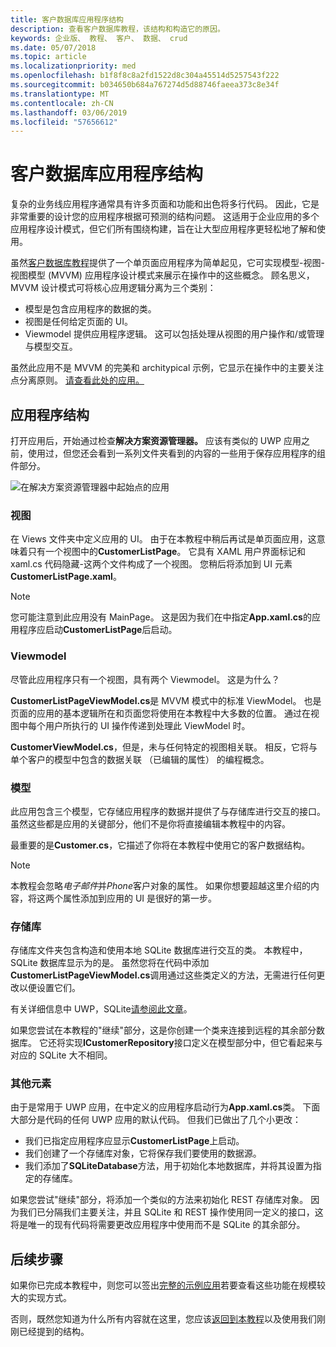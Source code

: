 ```yaml
---
title: 客户数据库应用程序结构
description: 查看客户数据库教程，该结构和构造它的原因。
keywords: 企业版、 教程、 客户、 数据、 crud
ms.date: 05/07/2018
ms.topic: article
ms.localizationpriority: med
ms.openlocfilehash: b1f8f8c8a2fd1522d8c304a45514d5257543f222
ms.sourcegitcommit: b034650b684a767274d5d88746faeea373c8e34f
ms.translationtype: MT
ms.contentlocale: zh-CN
ms.lasthandoff: 03/06/2019
ms.locfileid: "57656612"
---
```

# <a name="customer-database-app-structure"></a>客户数据库应用程序结构

复杂的业务线应用程序通常具有许多页面和功能和出色将多行代码。 因此，它是非常重要的设计您的应用程序根据可预测的结构问题。 这适用于企业应用的多个应用程序设计模式，但它们所有围绕构建，旨在让大型应用程序更轻松地了解和使用。

虽然[客户数据库教程](customer-database-tutorial.md)提供了一个单页面应用程序为简单起见，它可实现模型-视图-视图模型 (MVVM) 应用程序设计模式来展示在操作中的这些概念。 顾名思义，MVVM 设计模式可将核心应用逻辑分离为三个类别：

* 模型是包含应用程序的数据的类。
* 视图是任何给定页面的 UI。
* Viewmodel 提供应用程序逻辑。 这可以包括处理从视图的用户操作和/或管理与模型交互。

虽然此应用不是 MVVM 的完美和 architypical 示例，它显示在操作中的主要关注点分离原则。 [请查看此处的应用。](https://github.com/Microsoft/windows-tutorials-customer-database)

## <a name="application-structure"></a>应用程序结构

打开应用后，开始通过检查**解决方案资源管理器。** 应该有类似的 UWP 应用之前，使用过，但您还会看到一系列文件夹看到的内容的一些用于保存应用程序的组件部分。

![在解决方案资源管理器中起始点的应用](images/customer-database-tutorial/solution-explorer.png)

### <a name="views"></a>视图

在 Views 文件夹中定义应用的 UI。 由于在本教程中稍后再试是单页面应用，这意味着只有一个视图中的**CustomerListPage**。 它具有 XAML 用户界面标记和 xaml.cs 代码隐藏-这两个文件构成了一个视图。 您稍后将添加到 UI 元素**CustomerListPage.xaml**。

> [!NOTE]
> 您可能注意到此应用没有 MainPage。 这是因为我们在中指定**App.xaml.cs**的应用程序应启动**CustomerListPage**后启动。

### <a name="viewmodels"></a>Viewmodel

尽管此应用程序只有一个视图，具有两个 Viewmodel。 这是为什么？

**CustomerListPageViewModel.cs**是 MVVM 模式中的标准 ViewModel。 也是页面的应用的基本逻辑所在和页面您将使用在本教程中大多数的位置。 通过在视图中每个用户所执行的 UI 操作传递到处理此 ViewModel 时。

**CustomerViewModel.cs**，但是，未与任何特定的视图相关联。 相反，它将与单个客户的模型中包含的数据关联 （已编辑的属性） 的编程概念。

### <a name="models"></a>模型

此应用包含三个模型，它存储应用程序的数据并提供了与存储库进行交互的接口。 虽然这些都是应用的关键部分，他们不是你将直接编辑本教程中的内容。

最重要的是**Customer.cs**，它描述了你将在本教程中使用它的客户数据结构。

> [!NOTE]
> 本教程会忽略*电子邮件*并*Phone*客户对象的属性。 如果你想要超越这里介绍的内容，将这两个属性添加到应用的 UI 是很好的第一步。

### <a name="repository"></a>存储库

存储库文件夹包含构造和使用本地 SQLite 数据库进行交互的类。 本教程中，SQLite 数据库显示为的是。 虽然您将在代码中添加**CustomerListPageViewModel.cs**调用通过这些类定义的方法，无需进行任何更改以便设置它们。

有关详细信息中 UWP，SQLite[请参阅此文章](../data-access/sqlite-databases.md)。

如果您尝试在本教程的"继续"部分，这是你创建一个类来连接到远程的其余部分数据库。 它还将实现**ICustomerRepository**接口定义在模型部分中，但它看起来与对应的 SQLite 大不相同。

### <a name="other-elements"></a>其他元素

由于是常用于 UWP 应用，在中定义的应用程序启动行为**App.xaml.cs**类。 下面大部分是代码的任何 UWP 应用的默认代码。 但我们已做出了几个小更改：

* 我们已指定应用程序应显示**CustomerListPage**上启动。
* 我们创建了一个存储库对象，它将保存我们要使用的数据源。
* 我们添加了**SQLiteDatabase**方法，用于初始化本地数据库，并将其设置为指定的存储库。

如果您尝试"继续"部分，将添加一个类似的方法来初始化 REST 存储库对象。 因为我们已分隔我们主要关注，并且 SQLite 和 REST 操作使用同一定义的接口，这将是唯一的现有代码将需要更改应用程序中使用而不是 SQLite 的其余部分。

## <a name="next-steps"></a>后续步骤

如果你已完成本教程中，则您可以签出[完整的示例应用](https://github.com/Microsoft/Windows-appsample-customers-orders-database)若要查看这些功能在规模较大的实现方式。

否则，既然您知道为什么所有内容就在这里，您应该[返回到本教程](customer-database-tutorial.md)以及使用我们刚刚已经提到的结构。